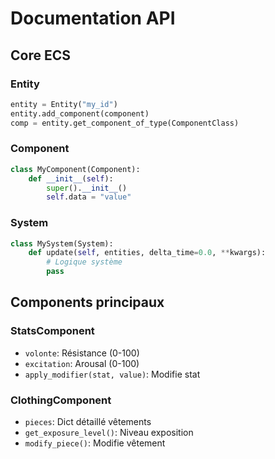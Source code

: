 # Documentation API

## Core ECS

### Entity
```python
entity = Entity("my_id")
entity.add_component(component)
comp = entity.get_component_of_type(ComponentClass)
```

### Component
```python
class MyComponent(Component):
    def __init__(self):
        super().__init__()
        self.data = "value"
```

### System
```python
class MySystem(System):
    def update(self, entities, delta_time=0.0, **kwargs):
        # Logique système
        pass
```

## Components principaux

### StatsComponent
- `volonte`: Résistance (0-100)
- `excitation`: Arousal (0-100)  
- `apply_modifier(stat, value)`: Modifie stat

### ClothingComponent
- `pieces`: Dict détaillé vêtements
- `get_exposure_level()`: Niveau exposition
- `modify_piece()`: Modifie vêtement
